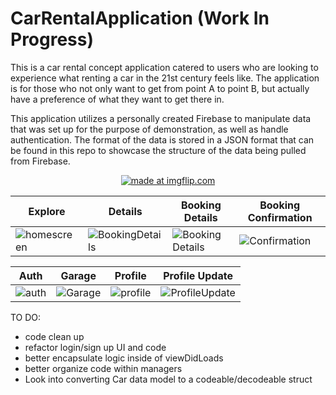 # CarRentalApplication (Work In Progress)
This is a car rental concept application catered to users who are looking to experience what renting a car in the 21st century feels like. The application is for those who not only want to get from point A to point B, but actually have a preference of what they want to get there in.

This application utilizes a personally created Firebase to manipulate data that was set up for the purpose of demonstration, as well as handle authentication. The format of the data is stored in a JSON format that can be found in this repo to showcase the structure of the data being pulled from Firebase.

<p align="center">
<a href="https://media.giphy.com/media/KH7dsj3c9fQS5DcsLZ/giphy.gif"><img src="https://media.giphy.com/media/KH7dsj3c9fQS5DcsLZ/giphy.gif" title="made at imgflip.com"/></a>
</p>

Explore | Details | Booking Details | Booking Confirmation
--- | --- | --- |---
![homescreen](https://user-images.githubusercontent.com/18080330/72213338-2f945380-34bb-11ea-89de-746fca29dc28.png) | ![BookingDetails](https://user-images.githubusercontent.com/18080330/72213361-cc56f100-34bb-11ea-8032-724a39965197.png) | ![Booking Details](https://user-images.githubusercontent.com/18080330/72213375-0c1dd880-34bc-11ea-914f-803f0c74b288.png) | ![Confirmation](https://user-images.githubusercontent.com/18080330/72213383-1fc93f00-34bc-11ea-819f-83d958f049f5.png)

Auth | Garage | Profile | Profile Update
--- | --- | --- | ---
![auth](https://user-images.githubusercontent.com/18080330/72213445-ef35d500-34bc-11ea-9b47-0f27ce91bca9.png) | ![Garage](https://user-images.githubusercontent.com/18080330/72213414-78004100-34bc-11ea-9817-1df1abbc04dd.png) | ![profile](https://user-images.githubusercontent.com/18080330/72213416-83536c80-34bc-11ea-9e8f-927ec8aeac0b.png) | ![ProfileUpdate](https://user-images.githubusercontent.com/18080330/72213470-9450ad80-34bd-11ea-99b1-5badff622472.png)

TO DO:
 - code clean up
 - refactor login/sign up UI and code
 - better encapsulate logic inside of viewDidLoads
 - better organize code within managers
 - Look into converting Car data model to a codeable/decodeable struct 
